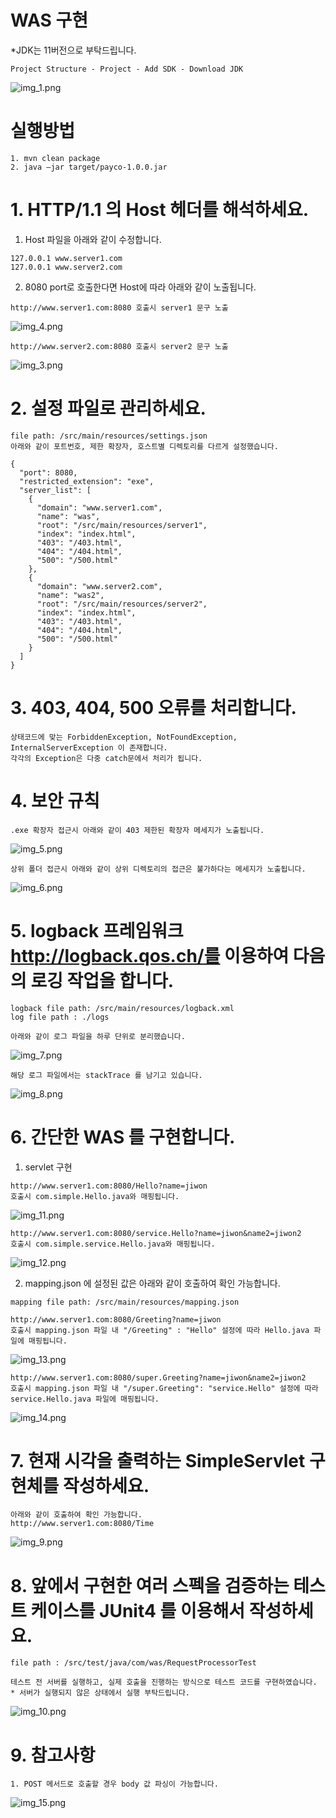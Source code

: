 # WAS 구현

*JDK는 11버전으로 부탁드립니다.
```
Project Structure - Project - Add SDK - Download JDK
```
![img_1.png](image/img_1.png)

# 실행방법
```
1. mvn clean package
2. java –jar target/payco-1.0.0.jar
```

# 1. HTTP/1.1 의 Host 헤더를 해석하세요.
1. Host 파일을 아래와 같이 수정합니다.
```
127.0.0.1 www.server1.com
127.0.0.1 www.server2.com
```
2. 8080 port로 호출한다면 Host에 따라 아래와 같이 노출됩니다.
```
http://www.server1.com:8080 호출시 server1 문구 노출
```
![img_4.png](image/img_4.png)
```
http://www.server2.com:8080 호출시 server2 문구 노출
```
![img_3.png](image/img_3.png)

# 2. 설정 파일로 관리하세요.
```
file path: /src/main/resources/settings.json
아래와 같이 포트번호, 제한 확장자, 호스트별 디렉토리를 다르게 설정했습니다.
```
```
{
  "port": 8080,
  "restricted_extension": "exe",
  "server_list": [
    {
      "domain": "www.server1.com",
      "name": "was",
      "root": "/src/main/resources/server1",
      "index": "index.html",
      "403": "/403.html",
      "404": "/404.html",
      "500": "/500.html"
    },
    {
      "domain": "www.server2.com",
      "name": "was2",
      "root": "/src/main/resources/server2",
      "index": "index.html",
      "403": "/403.html",
      "404": "/404.html",
      "500": "/500.html"
    }
  ]
}
```

# 3. 403, 404, 500 오류를 처리합니다.
```
상태코드에 맞는 ForbiddenException, NotFoundException, InternalServerException 이 존재합니다.
각각의 Exception은 다중 catch문에서 처리가 됩니다.
```

# 4. 보안 규칙
```
.exe 확장자 접근시 아래와 같이 403 제한된 확장자 메세지가 노출됩니다.
```
![img_5.png](image/img_5.png)
```
상위 폴더 접근시 아래와 같이 상위 디렉토리의 접근은 불가하다는 메세지가 노출됩니다. 
```
![img_6.png](image/img_6.png)

# 5. logback 프레임워크 http://logback.qos.ch/를 이용하여 다음의 로깅 작업을 합니다.
```
logback file path: /src/main/resources/logback.xml
log file path : ./logs
```
```
아래와 같이 로그 파일을 하루 단위로 분리했습니다.
```
![img_7.png](image/img_7.png)
```
해당 로그 파일에서는 stackTrace 를 남기고 있습니다.
```
![img_8.png](image/img_8.png)

# 6. 간단한 WAS 를 구현합니다.
1. servlet 구현
```
http://www.server1.com:8080/Hello?name=jiwon 
호출시 com.simple.Hello.java와 매핑됩니다.
```
![img_11.png](image/img_11.png)
```
http://www.server1.com:8080/service.Hello?name=jiwon&name2=jiwon2
호출시 com.simple.service.Hello.java와 매핑됩니다.
```
![img_12.png](image/img_12.png)

2. mapping.json 에 설정된 값은 아래와 같이 호출하여 확인 가능합니다.
```
mapping file path: /src/main/resources/mapping.json
```
```
http://www.server1.com:8080/Greeting?name=jiwon
호출시 mapping.json 파일 내 "/Greeting" : "Hello" 설정에 따라 Hello.java 파일에 매핑됩니다.
```
![img_13.png](image/img_13.png)
```
http://www.server1.com:8080/super.Greeting?name=jiwon&name2=jiwon2
호출시 mapping.json 파일 내 "/super.Greeting": "service.Hello" 설정에 따라 service.Hello.java 파일에 매핑됩니다.
```
![img_14.png](image/img_14.png)

# 7. 현재 시각을 출력하는 SimpleServlet 구현체를 작성하세요.
```
아래와 같이 호출하여 확인 가능합니다.
http://www.server1.com:8080/Time
```
![img_9.png](image/img_9.png)

# 8. 앞에서 구현한 여러 스펙을 검증하는 테스트 케이스를 JUnit4 를 이용해서 작성하세요.
```
file path : /src/test/java/com/was/RequestProcessorTest
```
```
테스트 전 서버를 실행하고, 실제 호출을 진행하는 방식으로 테스트 코드를 구현하였습니다.
* 서버가 실행되지 않은 상태에서 실행 부탁드립니다.
```
![img_10.png](image/img_10.png)

# 9. 참고사항
```
1. POST 메서드로 호출할 경우 body 값 파싱이 가능합니다.
```
![img_15.png](image/img_15.png)
